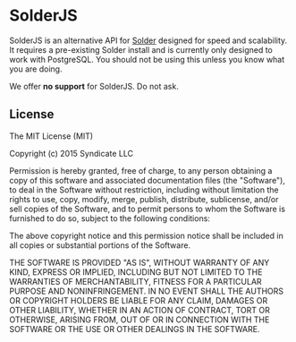 # SolderJS

SolderJS is an alternative API for [Solder](https://github.com/TechnicPack/TechnicSolder) designed for speed and scalability. It requires a pre-existing Solder install and is currently only designed to work with PostgreSQL. You should not be using this unless you know what you are doing.

We offer **no support** for SolderJS. Do not ask.

## License

The MIT License (MIT)

Copyright (c) 2015 Syndicate LLC

Permission is hereby granted, free of charge, to any person obtaining a copy
of this software and associated documentation files (the "Software"), to deal
in the Software without restriction, including without limitation the rights
to use, copy, modify, merge, publish, distribute, sublicense, and/or sell
copies of the Software, and to permit persons to whom the Software is
furnished to do so, subject to the following conditions:

The above copyright notice and this permission notice shall be included in
all copies or substantial portions of the Software.

THE SOFTWARE IS PROVIDED "AS IS", WITHOUT WARRANTY OF ANY KIND, EXPRESS OR
IMPLIED, INCLUDING BUT NOT LIMITED TO THE WARRANTIES OF MERCHANTABILITY,
FITNESS FOR A PARTICULAR PURPOSE AND NONINFRINGEMENT. IN NO EVENT SHALL THE
AUTHORS OR COPYRIGHT HOLDERS BE LIABLE FOR ANY CLAIM, DAMAGES OR OTHER
LIABILITY, WHETHER IN AN ACTION OF CONTRACT, TORT OR OTHERWISE, ARISING FROM,
OUT OF OR IN CONNECTION WITH THE SOFTWARE OR THE USE OR OTHER DEALINGS IN
THE SOFTWARE.
